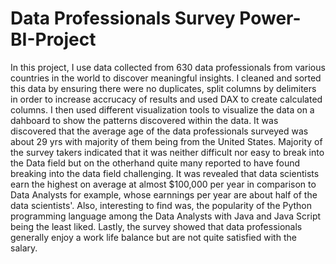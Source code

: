 # Data Professionals Survey Power-BI-Project
In this project, I use data collected from 630 data professionals from various countries in the world to discover meaningful insights. 
I cleaned and sorted this data by ensuring there were no duplicates, split columns by delimiters in order to increase accrucacy of results and used DAX to create calculated columns. 
I then used different visualization tools to visualize the data on a dahboard to show the patterns discovered within the data.
It was discovered that the average age of the data professionals surveyed was about 29 yrs with majority of them being from the United States. Majority of the survey takers indicated that it was neither difficult nor easy to break into the Data field but on the otherhand quite many reported to have found breaking into the data field challenging. 
It was revealed that data scientists earn the highest on average at almost $100,000 per year in comparison to Data Analysts for example, whose earnnings per year are about half of the data scientists'. Also, interesting to find was, the popularity of the Python programming language among the Data Analysts with Java and Java Script being the least liked. 
Lastly, the survey showed that data professionals generally enjoy a work life balance but are not quite satisfied with the salary. 
